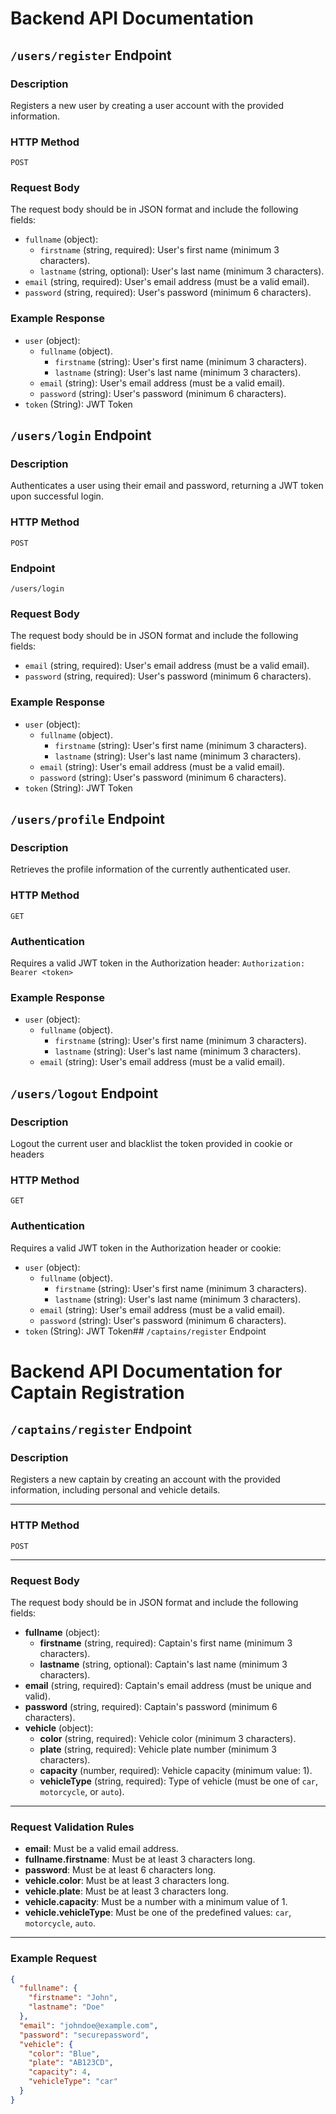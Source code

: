 # Backend API Documentation

## `/users/register` Endpoint

### Description

Registers a new user by creating a user account with the provided information.

### HTTP Method

`POST`

### Request Body

The request body should be in JSON format and include the following fields:

- `fullname` (object):
  - `firstname` (string, required): User's first name (minimum 3 characters).
  - `lastname` (string, optional): User's last name (minimum 3 characters).
- `email` (string, required): User's email address (must be a valid email).
- `password` (string, required): User's password (minimum 6 characters).

### Example Response

- `user` (object):
  - `fullname` (object).
    - `firstname` (string): User's first name (minimum 3 characters).
    - `lastname` (string): User's last name (minimum 3 characters).   
  - `email` (string): User's email address (must be a valid email).
  - `password` (string): User's password (minimum 6 characters).
- `token` (String): JWT Token

## `/users/login` Endpoint

### Description

Authenticates a user using their email and password, returning a JWT token upon successful login.

### HTTP Method

`POST`

### Endpoint

`/users/login`

### Request Body

The request body should be in JSON format and include the following fields:

- `email` (string, required): User's email address (must be a valid email).
- `password` (string, required): User's password (minimum 6 characters).

### Example Response

- `user` (object):
  - `fullname` (object).
    - `firstname` (string): User's first name (minimum 3 characters).
    - `lastname` (string): User's last name (minimum 3 characters).   
  - `email` (string): User's email address (must be a valid email).
  - `password` (string): User's password (minimum 6 characters).
- `token` (String): JWT Token

## `/users/profile` Endpoint

### Description

Retrieves the profile information of the currently authenticated user.

### HTTP Method

`GET`

### Authentication

Requires a valid JWT token in the Authorization header:
`Authorization: Bearer <token>`

### Example Response

- `user` (object):
  - `fullname` (object).
    - `firstname` (string): User's first name (minimum 3 characters).
    - `lastname` (string): User's last name (minimum 3 characters).   
  - `email` (string): User's email address (must be a valid email).




## `/users/logout` Endpoint

### Description

Logout the current user and blacklist the token provided in cookie or headers

### HTTP Method

`GET`

### Authentication

Requires a valid JWT token in the Authorization header or cookie:

- `user` (object):
  - `fullname` (object).
    - `firstname` (string): User's first name (minimum 3 characters).
    - `lastname` (string): User's last name (minimum 3 characters).   
  - `email` (string): User's email address (must be a valid email).
  - `password` (string): User's password (minimum 6 characters).
- `token` (String): JWT Token## `/captains/register` Endpoint


# Backend API Documentation for Captain Registration

## `/captains/register` Endpoint

### Description

Registers a new captain by creating an account with the provided information, including personal and vehicle details.

---

### HTTP Method

`POST`

---

### Request Body

The request body should be in JSON format and include the following fields:

- **fullname** (object):
  - **firstname** (string, required): Captain's first name (minimum 3 characters).
  - **lastname** (string, optional): Captain's last name (minimum 3 characters).
- **email** (string, required): Captain's email address (must be unique and valid).
- **password** (string, required): Captain's password (minimum 6 characters).
- **vehicle** (object):
  - **color** (string, required): Vehicle color (minimum 3 characters).
  - **plate** (string, required): Vehicle plate number (minimum 3 characters).
  - **capacity** (number, required): Vehicle capacity (minimum value: 1).
  - **vehicleType** (string, required): Type of vehicle (must be one of `car`, `motorcycle`, or `auto`).

---

### Request Validation Rules

- **email**: Must be a valid email address.
- **fullname.firstname**: Must be at least 3 characters long.
- **password**: Must be at least 6 characters long.
- **vehicle.color**: Must be at least 3 characters long.
- **vehicle.plate**: Must be at least 3 characters long.
- **vehicle.capacity**: Must be a number with a minimum value of 1.
- **vehicle.vehicleType**: Must be one of the predefined values: `car`, `motorcycle`, `auto`.

---

### Example Request

```json
{
  "fullname": {
    "firstname": "John",
    "lastname": "Doe"
  },
  "email": "johndoe@example.com",
  "password": "securepassword",
  "vehicle": {
    "color": "Blue",
    "plate": "AB123CD",
    "capacity": 4,
    "vehicleType": "car"
  }
}
